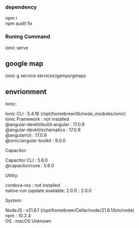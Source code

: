### dependency
npm i  
npm audit fix  

### Runing Command
ionic serve

## google map
ionic g service services/gamps/gmaps

## envrionment
Ionic:  
  
   Ionic CLI                     : 5.4.16 (/opt/homebrew/lib/node_modules/ionic)  
   Ionic Framework               : not installed  
   @angular-devkit/build-angular : 17.0.9  
   @angular-devkit/schematics    : 17.0.9  
   @angular/cli                  : 17.0.9  
   @ionic/angular-toolkit        : 9.0.0  
  
Capacitor:  
  
   Capacitor CLI   : 5.6.0  
   @capacitor/core : 5.6.0  
  
Utility:  
  
   cordova-res                          : not installed  
   native-run (update available: 2.0.1) : 2.0.0  
  
System:  
  
   NodeJS : v21.6.1 (/opt/homebrew/Cellar/node/21.6.1/bin/node)  
   npm    : 10.2.4  
   OS     : macOS Unknown  